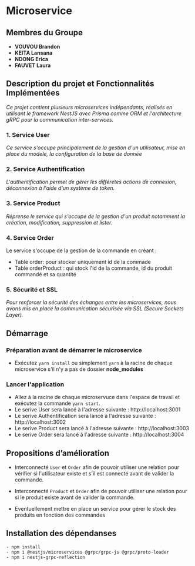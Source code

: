 # Microservice

## Membres du Groupe

- **VOUVOU Brandon**
- **KEITA Lansana**
- **NDONG Erica**
- **FAUVET Laura**

## Description du projet et Fonctionnalités Implémentées

_Ce projet contient plusieurs microservices indépendants, réalisés en utilisant le framework NestJS avec Prisma comme ORM et l'architecture gRPC pour la communication inter-services._

### 1. Service User

_Ce service s'occupe principalement de la gestion d'un utilisateur, mise en place du modele, la configuration de la base de donnée_

### 2. Service Authentification

_L'authentification permet de gérer les différetes actions de connexion, déconnexion à l'aide d'un système de token._

### 3. Service Product

_Réprense le service qui s'occupe de la gestion d'un produit notamment la création, modification, suppression et lister._

### 4. Service Order

Le service s'occupe de la gestion de la commande en créant :

- Table order: pour stocker uniquement id de la commade
- Table orderProduct : qui stock l'id de la commande, id du produit commandé et sa quantité

### 5. Sécurité et SSL

_Pour renforcer la sécurité des échanges entre les microservices, nous avons mis en place la communication sécurisée via SSL (Secure Sockets Layer)._

## Démarrage

### Préparation avant de démarrer le microservice

- Exécutez `yarn install` ou simplement `yarn` à la racine de chaque microservice s'il n'y a pas de dossier **node_modules**

### Lancer l'application

- Allez à la racine de chaque microservuce dans l'espace de travail et exécutez la commande `yarn start`.
- Le serive User sera lancé à l'adresse suivante : http://localhost:3001
- Le serive Authentification sera lancé à l'adresse suivante : http://localhost:3002
- Le serive Product sera lancé à l'adresse suivante : http://localhost:3003
- Le serive Order sera lancé à l'adresse suivante : http://localhost:3004

## Propositions d’amélioration

- Interconnecté `User` et `Order` afin de pouvoir utiliser une relation pour vérifier si l'utilisateur existe et s'il est connecté avant de valider la commande.

- Interconnecté `Product` et `Order` afin de pouvoir utiliser une relation pour si le produit existe avant de valider la commande.

- Eventuellement mettre en place un service pour gérer le stock des produits en fonction des commandes

## Installation des dépendanses

```
- npm install
- npm i @nestjs/microservices @grpc/grpc-js @grpc/proto-loader
- npm i nestjs-grpc-reflection
```

